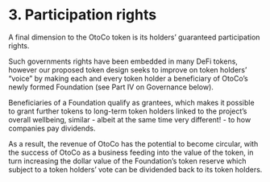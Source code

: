 # 3. Participation rights

A final dimension to the OtoCo token is its holders’ guaranteed participation rights.

Such governments rights have been embedded in many DeFi tokens, however our proposed token design seeks to improve on token holders’ “voice” by making each and every token holder a beneficiary of OtoCo’s newly formed Foundation \(see Part IV on Governance below\).

Beneficiaries of a Foundation qualify as grantees, which makes it possible to grant further tokens to long-term token holders linked to the project’s overall wellbeing, similar - albeit at the same time very different! - to how companies pay dividends.

As a result, the revenue of OtoCo has the potential to become circular, with the success of OtoCo as a business feeding into the value of the token, in turn increasing the dollar value of the Foundation’s token reserve which subject to a token holders’ vote can be dividended back to its token holders.

